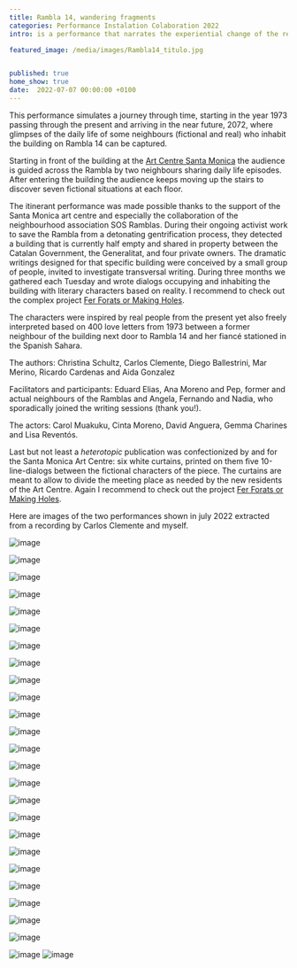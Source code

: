 ```yaml
---
title: Rambla 14, wandering fragments
categories: Performance Instalation Colaboration 2022
intro: is a performance that narrates the experiential change of the residents of the Rambla based on real events throughout the last 50 years.

featured_image: /media/images/Rambla14_titulo.jpg


published: true
home_show: true
date:  2022-07-07 00:00:00 +0100
---
```


This performance simulates a journey through time, starting in the year 1973 passing through the present and arriving in the near future, 2072, where glimpses of the daily life of some neighbours (fictional and real) who inhabit the building on Rambla 14 can be captured. 

Starting in front of the building at the [Art Centre Santa Monica](https://artssantamonica.gencat.cat/ca/detall/Rambla-14-fragments-itinerants-en-tres-temps) the audience is guided across the Rambla by two neighbours sharing daily life episodes. After entering the building the audience keeps moving up the stairs to discover seven fictional situations at each floor. 

The itinerant performance was made possible thanks to the support of the Santa Monica art centre and especially the collaboration of the neighbourhood association SOS Ramblas. 
During their ongoing activist work to save the Rambla from a detonating gentrification process, they detected a building that is currently half empty and shared in property between the Catalan Government, the Generalitat, and four private owners. 
The dramatic writings designed for that specific building were conceived by a small group of people, invited to investigate transversal writing. During three months we gathered each Tuesday and wrote dialogs occupying and inhabiting the building with literary characters based on reality. I recommend to check out the complex project [Fer Forats or Making Holes](https://www.christinaschultz.com/works/HacerAgujeros/).

The characters were inspired by real people from the present yet also freely interpreted based on 400 love letters from 1973 between a former neighbour of the building next door to Rambla 14 and her fiancé stationed in the Spanish Sahara. 

The authors: Christina Schultz, Carlos Clemente, Diego Ballestrini, Mar Merino, Ricardo Cardenas and Aida Gonzalez

Facilitators and participants: Eduard Elias, Ana Moreno and Pep, former and actual neighbours of the Ramblas and Angela, Fernando and Nadia, who sporadically joined the writing sessions (thank you!).
 
The actors: Carol Muakuku, Cinta Moreno, David Anguera, Gemma Charines and Lisa Reventós.

Last but not least a *heterotopic* publication was confectionized by and for the Santa Monica Art Centre: six white curtains, printed on them five 10-line-dialogs between the fictional characters of the piece. The curtains are meant to allow to divide the meeting place as needed by the new residents of the Art Centre. Again I recommend to check out the project [Fer Forats or Making Holes](https://www.christinaschultz.com/works/HacerAgujeros/).

Here are images of the two performances shown in july 2022 extracted from a recording by Carlos Clemente and myself.

![image](/media/images/Rambla14_0Intro1.jpg)

![image](/media/images/Rambla14_0Intro3.jpg)

![image](/media/images/Rambla14_0Intro2.jpg)

![image](/media/images/Rambla14_1.jpg)

![image](/media/images/Rambla14_2.jpg)

![image](/media/images/Rambla14_3.jpg)

![image](/media/images/Rambla14_4.jpg)

![image](/media/images/Rambla14_5.jpg)

![image](/media/images/Rambla14_6.jpg)

![image](/media/images/Rambla14_7.jpg)

![image](/media/images/Rambla14_8.jpg)

![image](/media/images/Rambla14_9.jpg)

![image](/media/images/Rambla14_11.jpg)

![image](/media/images/Rambla14_10.jpg)

![image](/media/images/Rambla14_12.jpg)

![image](/media/images/Rambla14_13.jpg)

![image](/media/images/Rambla14_14.jpg)

![image](/media/images/Rambla14_14cortinas.jpg)

![image](/media/images/Rambla14_15cortinas.jpg)

![image](/media/images/Rambla14_16cortinas.jpg)

![image](/media/images/Rambla14_17cortinas.jpg)

![image](/media/images/Rambla14_18cortinas.jpg)

![image](/media/images/Rambla14_19cortinas.jpg)

![image](/media/images/Rambla14_20cortinas.jpg)

![image](/media/images/Rambla14_21dibuix.jpg)
![image](/media/images/Rambla14_21dibuix2.jpg)


